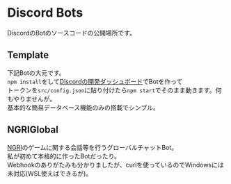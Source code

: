 # Discord Bots
DiscordのBotのソースコードの公開場所です。
## Template
下記Botの大元です。  
`npm install`をして[Discordの開発ダッシュボード](https://discord.com/developers/applications)でBotを作って  
トークンを`src/config.json`に貼り付けたら`npm start`でそのまま動きます。何もやりませんが。  
基本的な簡易データベース機能のみの搭載でシンプル。
## NGRIGlobal
[NGRI](https://projectr.ddo.jp/)のゲームに関する会話等を行うグローバルチャットBot。  
私が初めて本格的に作ったBotだったり。  
Webhookのありがたみも分かりましたが、curlを使っているのでWindowsには未対応(WSL使えばできるが)。
